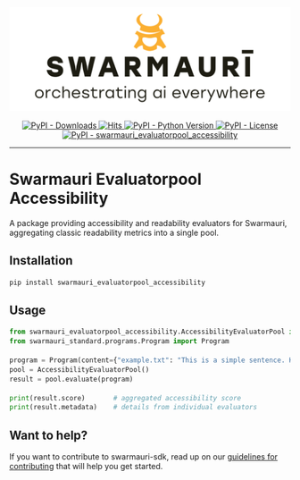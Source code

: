 ![Swarmauri Logo](https://github.com/swarmauri/swarmauri-sdk/blob/3d4d1cfa949399d7019ae9d8f296afba773dfb7f/assets/swarmauri.brand.theme.svg)

<p align="center">
    <a href="https://pypi.org/project/swarmauri_evaluatorpool_accessibility/">
        <img src="https://img.shields.io/pypi/dm/swarmauri_evaluatorpool_accessibility" alt="PyPI - Downloads"/>
    </a>
    <a href="https://hits.sh/github.com/swarmauri/swarmauri-sdk/tree/master/pkgs/standards/swarmauri_evaluatorpool_accessibility/">
        <img alt="Hits" src="https://hits.sh/github.com/swarmauri/swarmauri-sdk/tree/master/pkgs/standards/swarmauri_evaluatorpool_accessibility.svg"/>
    </a>
    <a href="https://pypi.org/project/swarmauri_evaluatorpool_accessibility/">
        <img src="https://img.shields.io/pypi/pyversions/swarmauri_evaluatorpool_accessibility" alt="PyPI - Python Version"/>
    </a>
    <a href="https://pypi.org/project/swarmauri_evaluatorpool_accessibility/">
        <img src="https://img.shields.io/pypi/l/swarmauri_evaluatorpool_accessibility" alt="PyPI - License"/>
    </a>
    <a href="https://pypi.org/project/swarmauri_evaluatorpool_accessibility/">
        <img src="https://img.shields.io/pypi/v/swarmauri_evaluatorpool_accessibility?label=swarmauri_evaluatorpool_accessibility&color=green" alt="PyPI - swarmauri_evaluatorpool_accessibility"/>
    </a>
</p>

---

# Swarmauri Evaluatorpool Accessibility

A package providing accessibility and readability evaluators for Swarmauri, aggregating classic readability metrics into a single pool.

## Installation

```bash
pip install swarmauri_evaluatorpool_accessibility
```

## Usage

```python
from swarmauri_evaluatorpool_accessibility.AccessibilityEvaluatorPool import AccessibilityEvaluatorPool
from swarmauri_standard.programs.Program import Program

program = Program(content={"example.txt": "This is a simple sentence. Here is another one."})
pool = AccessibilityEvaluatorPool()
result = pool.evaluate(program)

print(result.score)       # aggregated accessibility score
print(result.metadata)    # details from individual evaluators
```

## Want to help?

If you want to contribute to swarmauri-sdk, read up on our [guidelines for contributing](https://github.com/swarmauri/swarmauri-sdk/blob/master/contributing.md) that will help you get started.

